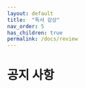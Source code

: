 ```yaml
---
layout: default
title:  "독서 감상"
nav_order: 5
has_children: true
permalink: /docs/review
---
```


# 공지 사항



